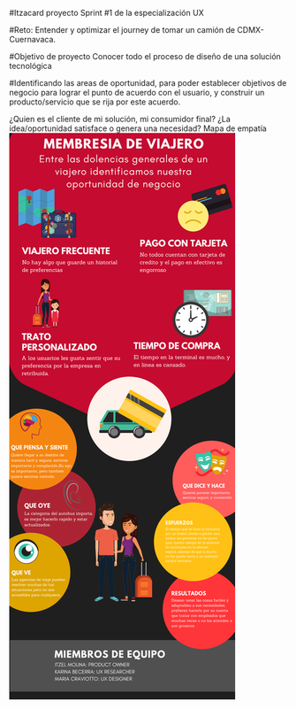 #Itzacard proyecto Sprint #1 de la especialización UX

#Reto:
Entender y optimizar el journey de tomar un camión de CDMX-Cuernavaca.

#Objetivo de proyecto
Conocer todo el proceso de diseño de una solución tecnológica

#Identificando las areas de oportunidad, para poder establecer objetivos de negocio para lograr el punto de acuerdo con el usuario, y construir un producto/servicio que se rija por este acuerdo.

¿Quien es el cliente de mi solución, mi consumidor final?
¿La idea/oportunidad satisface o genera una necesidad?
Mapa de empatía
![Area de oportunidad](assets/images/area_de_oportunidad.png)
